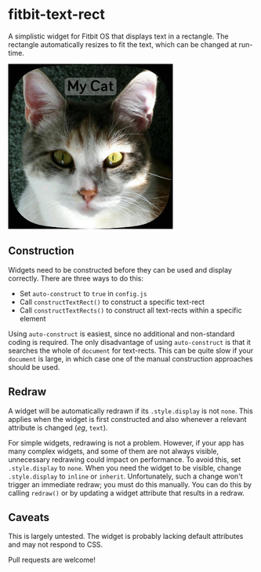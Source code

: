 # fitbit-text-rect
A simplistic widget for Fitbit OS that displays text in a rectangle. The rectangle automatically resizes to fit the text, which can be changed at run-time.

![examples](screenshot.jpg#center)

Construction
-
Widgets need to be constructed before they can be used and display correctly. There are three ways to do this:

* Set `auto-construct` to `true` in `config.js`
* Call `constructTextRect()` to construct a specific text-rect
* Call `constructTextRects()` to construct all text-rects within a specific element

Using `auto-construct` is easiest, since no additional and non-standard coding is required. The only disadvantage of using `auto-construct` is that it searches the whole of `document` for text-rects. This can be quite slow if your `document` is large, in which case one of the manual construction approaches should be used.

Redraw
-
A widget will be automatically redrawn if its `.style.display` is not `none`. This applies when the widget is first constructed and also whenever a relevant attribute is changed (*eg*, `text`).

For simple widgets, redrawing is not a problem. However, if your app has many complex widgets, and some of them are not always visible, unnecessary redrawing could impact on performance. To avoid this, set `.style.display` to `none`. When you need the widget to be visible, change `.style.display` to `inline` or `inherit`. Unfortunately, such a change won't trigger an immediate redraw; you must do this manually. You can do this by calling `redraw()` or by updating a widget attribute that results in a redraw.

Caveats
-
This is largely untested. The widget is probably lacking default attributes and may not respond to CSS.

Pull requests are welcome!